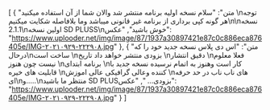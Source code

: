 [
  {
    "متن": "سلام نسخه اولیه برنامه منتشر شد والان شما از آن استفاده میکنید \nتوجه هر گونه کپی برداری از برنامه غیر قانونی میباشد وما بلافاصله شکایت میکنیم\n\nنسخه 2.1.1\nاولین نسخه SD PLUSS\nخوش باشید",
    "عکس": "https://www.uplooder.net/img/image/87/1937a30897421e87c0c886eca876405e/IMG-۲۰۲۱۰۹۲۹-۲۲۲۹۰۸.jpg"
  },
  {
    "متن": "اس دی پلاس نسخه جدید خود را که درحال\nساخت است \nبزودی منتشر خواهد داد تاریخ \nدقیق انتشار \nفعلا معلوم نیست چون هنوز \nبرنامه ابتدای \nکار است وهنوز به اتمام نرسیده  نسخه جدید با قابلیت های خیره \nکننده وعالی گرافیکی عالی اموزش \nهای ناب ناب در حد حرفه ای\nو.....\nمنتظر ما باشید SD PLUSبزودی... ",
    "عکس": "https://www.uplooder.net/img/image/87/1937a30897421e87c0c886eca876405e/IMG-۲۰۲۱۰۹۲۹-۲۲۲۹۰۸.jpg"
  }
]
